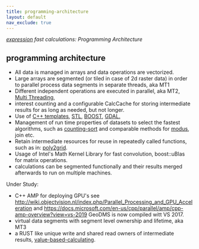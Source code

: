 ```yaml
---
title: programming-architecture
layout: default
nav_exclude: true
---
```

*[expression](expression) fast calculations: Programming Architecture*

## programming architecture

-   All data is managed in arrays and data operations are vectorized.
-   Large arrays are segmented (or tiled in case of 2d raster data) in order to parallel process data segments in separate threads, aka MT1
-   Different independent operations are executed in parallel, aka MT2, [Multi Threading](http://en.wikipedia.org/wiki/Multithreading_29#Multithreading),
-   interest counting and a configurable CalcCache for storing intermediate results for as long as needed, but not longer.
-   Use of [C++ templates](http://en.wikipedia.org/wiki/C2B_Templates), [STL](http://en.wikipedia.org/wiki/Standard_Template_Library), [BOOST](http://en.wikipedia.org/wiki/Boost_(C2B_libraries)), [GDAL.](http://en.wikipedia.org/wiki/GDAL)
-   Management of run time properties of datasets to select the fastest algorithms, such as [counting-sort](http://en.wikipedia.org/wiki/Counting_sort) and comparable methods for [modus](modus), join etc.
-   Retain intermediate resources for reuse in repeatedly called functions, such as in: [poly2grid](poly2grid).
-   Usage of Intel's Math Kernel Library for fast convolution, boost::uBlas for matrix operations.
-   calculations can be segmented functionally and their results merged afterwards to run on multiple machines.

Under Study:

-   C++ AMP for deploying GPU's see <http://wiki.objectvision.nl/index.php/Parallel_Processing_and_GPU_Acceleration>
    and <https://docs.microsoft.com/en-us/cpp/parallel/amp/cpp-amp-overview?view=vs-2019> GeoDMS is now compiled witt VS 2017.
-   virtual data segments with segment level ownership and lifetime, aka MT3
-   a RUST like unique write and shared read owners of intermediate results, [value-based-calculating](value-based-calculating).